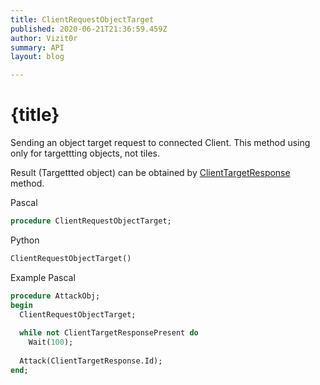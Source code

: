```yaml
---
title: ClientRequestObjectTarget
published: 2020-06-21T21:36:59.459Z
author: Vizit0r
summary: API
layout: blog

---
```


# {title}

Sending an object target request to connected Client.
This method using only for targettting objects, not tiles.


Result (Targettted object) can be obtained by [ClientTargetResponse](Api/ClientTargetResponse) method.

Pascal

```pascal
procedure ClientRequestObjectTarget;
```



Python
```python
ClientRequestObjectTarget()
```


Example Pascal

```pascal
procedure AttackObj;
begin
  ClientRequestObjectTarget;
  
  while not ClientTargetResponsePresent do
    Wait(100);
  
  Attack(ClientTargetResponse.Id);
end;
``` 